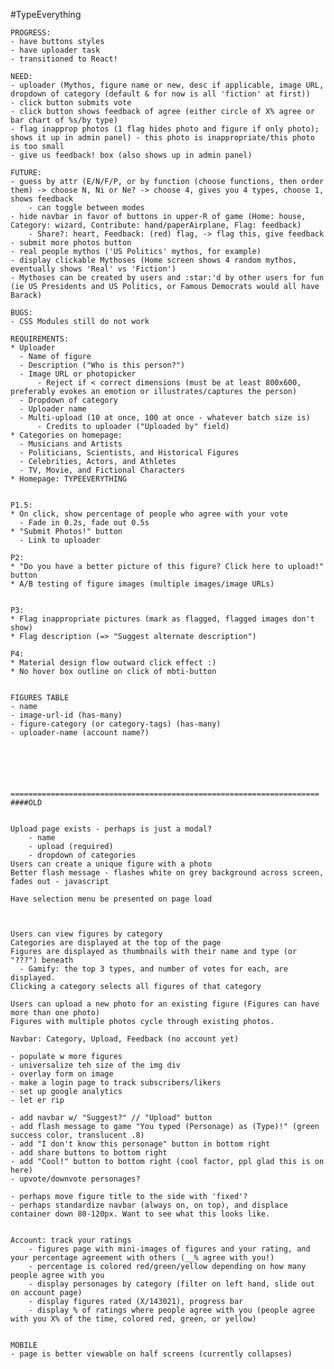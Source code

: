 #TypeEverything

	PROGRESS:
	- have buttons styles
	- have uploader task
	- transitioned to React!
	
	NEED:
	- uploader (Mythos, figure name or new, desc if applicable, image URL, dropdown of category (default & for now is all 'fiction' at first))
	- click button submits vote
	- click button shows feedback of agree (either circle of X% agree or bar chart of %s/by type)
	- flag inapprop photos (1 flag hides photo and figure if only photo); shows it up in admin panel) - this photo is inappropriate/this photo is too small
	- give us feedback! box (also shows up in admin panel)
	
	FUTURE:
	- guess by attr (E/N/F/P, or by function (choose functions, then order them) -> choose N, Ni or Ne? -> choose 4, gives you 4 types, choose 1, shows feedback
		- can toggle between modes
	- hide navbar in favor of buttons in upper-R of game (Home: house, Category: wizard, Contribute: hand/paperAirplane, Flag: feedback)
		- Share?: heart, Feedback: (red) flag, -> flag this, give feedback
	- submit more photos button
	- real people mythos ('US Politics' mythos, for example)
	- display clickable Mythoses (Home screen shows 4 random mythos, eventually shows 'Real' vs 'Fiction')
	- Mythoses can be created by users and :star:'d by other users for fun (ie US Presidents and US Politics, or Famous Democrats would all have Barack)
	
	BUGS:
	- CSS Modules still do not work
	
	REQUIREMENTS:
	* Uploader
	  - Name of figure
	  - Description ("Who is this person?")
	  - Image URL or photopicker
	      - Reject if < correct dimensions (must be at least 800x600, preferably evokes an emotion or illustrates/captures the person)
	  - Dropdown of category
	  - Uploader name
	  - Multi-upload (10 at once, 100 at once - whatever batch size is)
	      - Credits to uploader ("Uploaded by" field)
	* Categories on homepage:
	  - Musicians and Artists
	  - Politicians, Scientists, and Historical Figures
	  - Celebrities, Actors, and Athletes
	  - TV, Movie, and Fictional Characters
	* Homepage: TYPEEVERYTHING
	
	
	P1.5:
	* On click, show percentage of people who agree with your vote
	  - Fade in 0.2s, fade out 0.5s
	* "Submit Photos!" button
	  - Link to uploader
	
	P2:
	* "Do you have a better picture of this figure? Click here to upload!" button
	* A/B testing of figure images (multiple images/image URLs)
	
	
	P3:
	* Flag inappropriate pictures (mark as flagged, flagged images don't show)
	* Flag description (=> "Suggest alternate description")
	
	P4:
	* Material design flow outward click effect :)
	* No hover box outline on click of mbti-button
	    
	
	FIGURES TABLE
	- name
	- image-url-id (has-many)
	- figure-category (or category-tags) (has-many)
	- uploader-name (account name?)
	
	
	
	
	
	
	=====================================================================
	####OLD
	
	
	Upload page exists - perhaps is just a modal?
		- name
		- upload (required)
		- dropdown of categories
	Users can create a unique figure with a photo
	Better flash message - flashes white on grey background across screen, fades out - javascript
	
	Have selection menu be presented on page load
	
	
	
	Users can view figures by category
	Categories are displayed at the top of the page
	Figures are displayed as thumbnails with their name and type (or "???") beneath
	  - Gamify: the top 3 types, and number of votes for each, are displayed.
	Clicking a category selects all figures of that category
	
	Users can upload a new photo for an existing figure (Figures can have more than one photo)
	Figures with multiple photos cycle through existing photos.
	
	Navbar: Category, Upload, Feedback (no account yet)
	
	- populate w more figures
	- universalize teh size of the img div
	- overlay form on image
	- make a login page to track subscribers/likers
	- set up google analytics
	- let er rip
	
	- add navbar w/ "Suggest?" // "Upload" button
	- add flash message to game "You typed (Personage) as (Type)!" (green success color, translucent .8)
	- add "I don't know this personage" button in bottom right
	- add share buttons to bottom right
	- add "Cool!" button to bottom right (cool factor, ppl glad this is on here)
	- upvote/downvote personages?
	
	- perhaps move figure title to the side with 'fixed'?
	- perhaps standardize navbar (always on, on top), and displace container down 80-120px. Want to see what this looks like.
	
	
	Account: track your ratings
		- figures page with mini-images of figures and your rating, and your percentage agreement with others (__% agree with you!)
		- percentage is colored red/green/yellow depending on how many people agree with you
		- display personages by category (filter on left hand, slide out on account page)
		- display figures rated (X/143021), progress bar
		- display % of ratings where people agree with you (people agree with you X% of the time, colored red, green, or yellow)
	
	
	MOBILE
	- page is better viewable on half screens (currently collapses)
	
	
